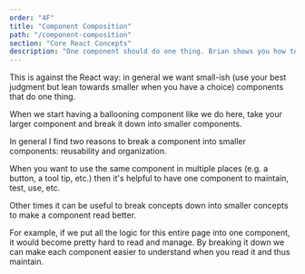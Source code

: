 ```yaml
---
order: "4F"
title: "Component Composition"
path: "/component-composition"
section: "Core React Concepts"
description: "One component should do one thing. Brian shows you how to break down bigger components into smaller components."
---
```


This is against the React way: in general we want small-ish
(use your best judgment but lean towards smaller when you have a choice) components that do one thing.

When we start having a ballooning component like we do here,
take your larger component and break it down into smaller components.

In general I find two reasons to break a component into smaller components: reusability and organization.

When you want to use the same component in multiple places (e.g. a button, a tool tip, etc.) then it's helpful to have one component to maintain, test, use, etc.

Other times it can be useful to break concepts down into smaller concepts to make a component read better.

For example, if we put all the logic for this entire page into one component, it would become pretty hard to read and manage.
By breaking it down we can make each component easier to understand when you read it and thus maintain.

